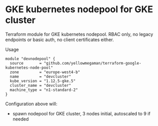 # GKE kubernetes nodepool for GKE cluster

Terraform module for GKE kubernetes nodepool.
RBAC only, no legacy endpoints or basic auth, no client certificates either.

Usage

```
module "devnodepool" {
  source       = "github.com/yellowmegaman/terraform-google-kubernetes-node-pool"
  zone         = "europe-west4-b"
  name         = "devcluster"
  kube_version = "1.12.5-gke.5"
  cluster_name = "devcluster"
  machine_type = "n1-standard-2"
}
```

Configuration above will:
- spawn nodepool for GKE cluster, 3 nodes initial, autoscaled to 9 if needed
